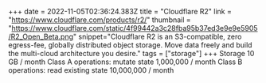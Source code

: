 +++
date = 2022-11-05T02:36:24.383Z
title = "Cloudflare R2"
link = "https://www.cloudflare.com/products/r2/"
thumbnail = "https://www.cloudflare.com/static/4f99442a3c28fba95b37ed3e9e9e5905/R2_Open_Beta.png"
snippet="Cloudflare R2 is an S3-compatible, zero egress-fee, globally distributed object storage. Move data freely and build the multi-cloud architecture you desire."
tags = ["storage"]
+++
Storage 10 GB / month
Class A operations: mutate state 1,000,000 / month
Class B operations: read existing state 10,000,000 / month
